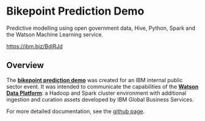 # Bikepoint Prediction Demo

Predictive modelling using open government data, Hive, Python, Spark and the Watson Machine Learning service.

<https://ibm.biz/BdjRJd>

## Overview

The __[bikepoint prediction demo](https://ibm.biz/BdjRJd)__ was created for an IBM internal public sector event. It was intended to communicate the capabilities of the __[Watson Data Platform](https://www.ibm.com/analytics/us/en/watson-data-platform/)__: a Hadoop and Spark cluster environment with additional ingestion and curation assets developed by IBM Global Business Services.

For more detailed documentation, see the [github page](https://pages.github.ibm.com/Stuart-Lynn/bikepoint-demo/).
